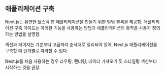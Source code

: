 ## 애플리케이션 구축

Next.js는 유연한 풀스택 웹 애플리케이션을 만들기 위한 빌딩 블록을 제공함. 애플리케이션 구축 가이드는 이러한 기능을 사용하는 방법과 애플리케이션의 동작을 사용자 정의하는 방법을 설명함.

섹션과 페이지는 기본부터 고급까지 순서대로 정리되어 있어, Next.js 애플리케이션을 구축할 때 단계별로 따라할 수 있다.

Next.js를 처음 사용하는 경우 라우팅, 렌더링, 데이터 가져오기 및 스타일링 섹션부터 시작하는 것을 권장.
